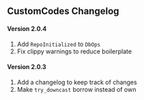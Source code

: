 ## CustomCodes Changelog

#### Version 2.0.4
1. Add `RepoInitialized` to `DbOps`
2. Fix clippy warnings to reduce boilerplate

#### Version 2.0.3
1. Add a changelog to keep track of changes
2. Make `try_downcast` borrow instead of own

